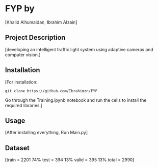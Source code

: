 # FYP by

[Khalid Alhumaidan, Ibrahim Alzain]

## Project Description

[developing an intelligent traffic light system using adaptive cameras and computer vision.]

## Installation

[For installation: 
```
git clone https://github.com/Ibrahimzn/FYP

```
Go through the Training.ipynb notebook and run the cells to install the required libraries.]

## Usage

[After installing everything, Run Main.py]

## Dataset
[train = 2201 74%
test  = 394	 13%
valid = 395  13%
total = 2990]